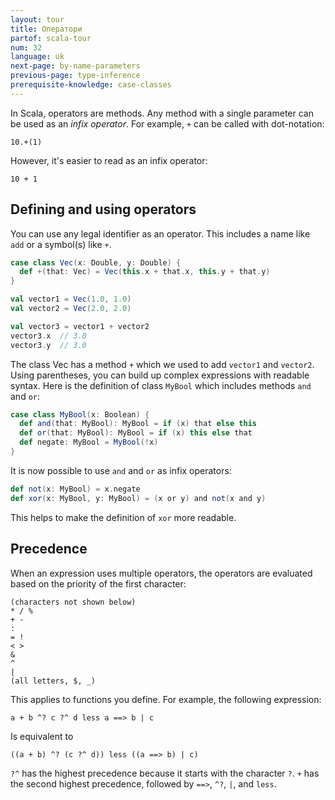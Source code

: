 ```yaml
---
layout: tour
title: Оператори
partof: scala-tour
num: 32
language: uk
next-page: by-name-parameters
previous-page: type-inference
prerequisite-knowledge: case-classes
---
```

In Scala, operators are methods. Any method with a single parameter can be used as an _infix operator_. For example, `+` can be called with dot-notation:
```
10.+(1)
```

However, it's easier to read as an infix operator:
```
10 + 1
```

## Defining and using operators
You can use any legal identifier as an operator. This includes a name like `add` or a symbol(s) like `+`.
```scala mdoc
case class Vec(x: Double, y: Double) {
  def +(that: Vec) = Vec(this.x + that.x, this.y + that.y)
}

val vector1 = Vec(1.0, 1.0)
val vector2 = Vec(2.0, 2.0)

val vector3 = vector1 + vector2
vector3.x  // 3.0
vector3.y  // 3.0
```
The class Vec has a method `+` which we used to add `vector1` and `vector2`. Using parentheses, you can build up complex expressions with readable syntax. Here is the definition of class `MyBool` which includes methods `and` and `or`:

```scala mdoc
case class MyBool(x: Boolean) {
  def and(that: MyBool): MyBool = if (x) that else this
  def or(that: MyBool): MyBool = if (x) this else that
  def negate: MyBool = MyBool(!x)
}
```

It is now possible to use `and` and `or` as infix operators:

```scala mdoc
def not(x: MyBool) = x.negate
def xor(x: MyBool, y: MyBool) = (x or y) and not(x and y)
```

This helps to make the definition of `xor` more readable.

## Precedence
When an expression uses multiple operators, the operators are evaluated based on the priority of the first character:
```
(characters not shown below)
* / %
+ -
:
= !
< >
&
^
|
(all letters, $, _)
```
This applies to functions you define. For example, the following expression:
```
a + b ^? c ?^ d less a ==> b | c
```
Is equivalent to
```
((a + b) ^? (c ?^ d)) less ((a ==> b) | c)
```
`?^` has the highest precedence because it starts with the character `?`. `+` has the second highest precedence, followed by `==>`, `^?`, `|`, and `less`.
